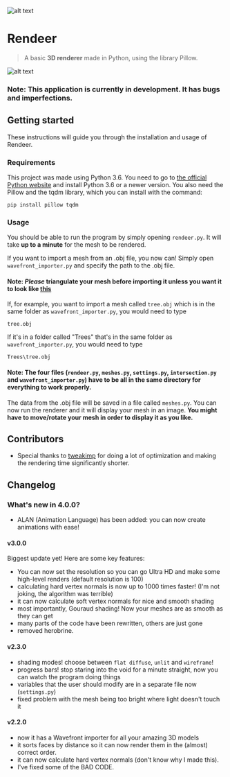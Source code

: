 
![alt text](https://i.imgur.com/WJgYoz2.png "Rendeer")

# Rendeer
> A basic **3D renderer** made in Python, using the library Pillow.

![alt text](https://i.imgur.com/PFlAlpJ.png "Two awesome renders")
### Note: This application is currently in development. It has bugs and imperfections.

## Getting started
These instructions will guide you through the installation and usage of Rendeer.

### Requirements
This project was made using Python 3.6. You need to go to [the official Python website](https://www.python.org/downloads/release/python-368/) and install Python 3.6 or a newer version.
You also need the Pillow and the tqdm library, which you can install with the command:
```
pip install pillow tqdm
```

### Usage
You should be able to run the program by simply opening `rendeer.py`.
It will take **up to a minute** for the mesh to be rendered.

If you want to import a mesh from an .obj file, you now can! Simply open `wavefront_importer.py` and specify the path to the .obj file. 
#### Note: *Please* triangulate your mesh before importing it unless you want it to look like [this](https://i.imgur.com/vbUDdbK.png)
If, for example, you want to import a mesh called `tree.obj` which is in the same folder as `wavefront_importer.py`, you would need to type 
```
tree.obj
```
If it's in a folder called "Trees" that's in the same folder as `wavefront_importer.py`, you would need to type
```
Trees\tree.obj
```
#### Note: The four files (`rendeer.py`, `meshes.py`, `settings.py`, `intersection.py` and `wavefront_importer.py`) have to be all in the same directory for everything to work properly.
The data from the .obj file will be saved in a file called `meshes.py`. You can now run the renderer and it will display your mesh in an image. **You might have to move/rotate your mesh in order to display it as you like.**

## Contributors
- Special thanks to [tweakimp](https://github.com/tweakimp) for doing a lot of optimization and making the rendering time significantly shorter.

## Changelog

### What's new in 4.0.0?
- ALAN (Animation Language) has been added: you can now create animations with ease!

#### v3.0.0
Biggest update yet! Here are some key features:
- You can now set the resolution so you can go Ultra HD and make some high-level renders (default resolution is 100)
- calculating hard vertex normals is now up to 1000 times faster! (I'm not joking, the algorithm was terrible)
- it can now calculate soft vertex normals for nice and smooth shading
- most importantly, Gouraud shading! Now your meshes are as smooth as they can get
- many parts of the code have been rewritten, others are just gone
- removed herobrine.

#### v2.3.0
- shading modes! choose between `flat diffuse`, `unlit` and `wireframe`!
- progress bars! stop staring into the void for a minute straight, now you can watch the program doing things
- variables that the user should modify are in a separate file now (`settings.py`)
- fixed problem with the mesh being too bright where light doesn't touch it

#### v2.2.0
- now it has a Wavefront importer for all your amazing 3D models
- it sorts faces by distance so it can now render them in the (almost) correct order.
- it can now calculate hard vertex normals (don't know why I made this).
- I've fixed some of the BAD CODE.
